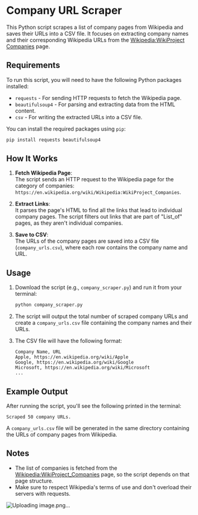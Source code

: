 # Company URL Scraper

This Python script scrapes a list of company pages from Wikipedia and saves their URLs into a CSV file. It focuses on extracting company names and their corresponding Wikipedia URLs from the [Wikipedia:WikiProject Companies](https://en.wikipedia.org/wiki/Wikipedia:WikiProject_Companies) page.

## Requirements

To run this script, you will need to have the following Python packages installed:

- `requests` - For sending HTTP requests to fetch the Wikipedia page.
- `beautifulsoup4` - For parsing and extracting data from the HTML content.
- `csv` - For writing the extracted URLs into a CSV file.

You can install the required packages using `pip`:

```bash
pip install requests beautifulsoup4
```

## How It Works

1. **Fetch Wikipedia Page**:  
   The script sends an HTTP request to the Wikipedia page for the category of companies:  
   `https://en.wikipedia.org/wiki/Wikipedia:WikiProject_Companies`.

2. **Extract Links**:  
   It parses the page's HTML to find all the links that lead to individual company pages. The script filters out links that are part of "List_of" pages, as they aren't individual companies.

3. **Save to CSV**:  
   The URLs of the company pages are saved into a CSV file (`company_urls.csv`), where each row contains the company name and URL.

## Usage

1. Download the script (e.g., `company_scraper.py`) and run it from your terminal:
   ```bash
   python company_scraper.py
   ```

2. The script will output the total number of scraped company URLs and create a `company_urls.csv` file containing the company names and their URLs.

3. The CSV file will have the following format:
   ```
   Company Name, URL
   Apple, https://en.wikipedia.org/wiki/Apple
   Google, https://en.wikipedia.org/wiki/Google
   Microsoft, https://en.wikipedia.org/wiki/Microsoft
   ...
   ```

## Example Output

After running the script, you'll see the following printed in the terminal:
```
Scraped 50 company URLs.
```

A `company_urls.csv` file will be generated in the same directory containing the URLs of company pages from Wikipedia.

## Notes

- The list of companies is fetched from the [Wikipedia:WikiProject_Companies](https://en.wikipedia.org/wiki/Wikipedia:WikiProject_Companies) page, so the script depends on that page structure.
- Make sure to respect Wikipedia's terms of use and don't overload their servers with requests.



![Uploading image.png…]()
